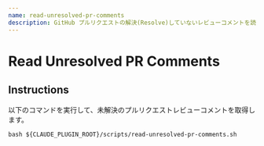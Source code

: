 ```yaml
---
name: read-unresolved-pr-comments
description: GitHub プルリクエストの解決(Resolve)していないレビューコメントを読み取ります。
---
```


# Read Unresolved PR Comments

## Instructions
以下のコマンドを実行して、未解決のプルリクエストレビューコメントを取得します。

```
bash ${CLAUDE_PLUGIN_ROOT}/scripts/read-unresolved-pr-comments.sh 
```
